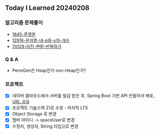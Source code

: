 Today I Learned 20240208
---

### 알고리즘 문제풀이

- [1845-폰켓몬](https://github.com/melody-story/Algorithm/tree/main/programmers/string/1845-폰켓몬)
- [12916-문자열-내-p와-y의-개수](https://github.com/melody-story/Algorithm/tree/main/programmers/string/12916-문자열-내-p와-y의-개수)
- [70129-이진-변환-반복하기](https://github.com/melody-story/Algorithm/tree/main/programmers/string/70129-이진-변환-반복하기)

### Q & A

- PermGen은 Heap인가 non-Heap인가?

### 프로젝트
- [x] 네이버 클라우드에서 서버를 발급 받은 후, Spring Boot 기반 API 만들어서 배포, [URL 공유](mission.정산의왕.com/hello)
- [x] 프로젝트 기술스택 21로 수정 - 마지막 LTS
- [x] Object Storage 로 변경
- [x] 멤버 아이디 -> spaceUser로 변경
- [x] 수정자, 생성자, String 타입으로 변경

